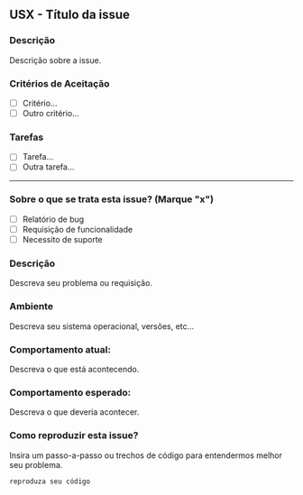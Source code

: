 
<!--Template de issue para colaboradores-->

## USX - Título da issue

### Descrição
Descrição sobre a issue.

### Critérios de Aceitação
- [ ] Critério...
- [ ] Outro critério...

### Tarefas
- [ ] Tarefa...
- [ ] Outra tarefa...

---
<!--Template de issue para o público em geral
(Antes de abrir esta issue, verifique se sua demanda já não foi atendida em outra issue.
Se possível utilize labels. Preencha o que é pedido a seguir e exclua ou acrescente trechos conforme necessário.)-->

### Sobre o que se trata esta issue? (Marque "x")
- [ ] Relatório de bug
- [ ] Requisição de funcionalidade
- [ ] Necessito de suporte

### Descrição
Descreva seu problema ou requisição.

### Ambiente
Descreva seu sistema operacional, versões, etc...

### Comportamento atual:
Descreva o que está acontecendo.

### Comportamento esperado:
Descreva o que deveria acontecer.

### Como reproduzir esta issue?
Insira um passo-a-passo ou trechos de código para entendermos melhor seu problema.

```
reproduza seu código
```
